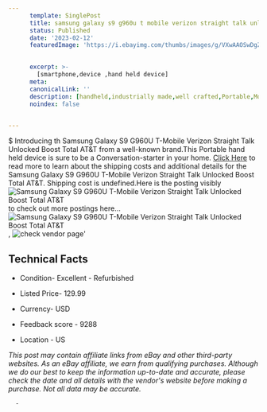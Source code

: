 ```yaml
---
      template: SinglePost
      title: samsung galaxy s9 g960u t mobile verizon straight talk unlocked boost total at t
      status: Published
      date: '2023-02-12'
      featuredImage: 'https://i.ebayimg.com/thumbs/images/g/VXwAAOSwDgZjF6oi/s-l225.jpg'
       

      excerpt: >-
        [smartphone,device ,hand held device]
      meta:
      canonicalLink: ''
      description: [handheld,industrially made,well crafted,Portable,Mobile,Compact,Convenient,Lightweight,Maneuverable,Man-portable,Miniature,Carriable,Hand-held,Light,Holdable,Transportable,Mobile device,Pocket-sized,On-the-go,Wireless,Cordless,Compact size,Convenient size, smartphone,device ,hand held device]
      noindex: false
      

---
```

$
      Introducing th Samsung Galaxy S9 G960U T-Mobile Verizon Straight Talk Unlocked Boost Total AT&T from a well-known brand.This Portable hand held device is sure to be a Conversation-starter in your home. [Click Here](https://www.ebay.com/itm/265873148792?hash=item3de7464b78%3Ag%3AVXwAAOSwDgZjF6oi&mkevt=1&mkcid=1&mkrid=711-53200-19255-0&campid=%253CePNCampaignId%253E&customid=%253CreferenceId%253E&toolid=10049) to read more to learn about the shipping costs and additional details for the Samsung Galaxy S9 G960U T-Mobile Verizon Straight Talk Unlocked Boost Total AT&T. Shipping cost is undefined.Here is the posting visibly ![Samsung Galaxy S9 G960U T-Mobile Verizon Straight Talk Unlocked Boost Total AT&T](https://i.ebayimg.com/thumbs/images/g/VXwAAOSwDgZjF6oi/s-l225.jpg) to check out more postings here... ![Samsung Galaxy S9 G960U T-Mobile Verizon Straight Talk Unlocked Boost Total AT&T](https://i.ebayimg.com/images/g/VXwAAOSwDgZjF6oi/s-l1200.jpg), ![check vendor page](https://origin-galleryplus.ebayimg.com/ws/web/265873148792_2_0_1/225x225.jpg,https://origin-galleryplus.ebayimg.com/ws/web/265873148792_3_0_1/225x225.jpg,https://origin-galleryplus.ebayimg.com/ws/web/265873148792_4_0_1/225x225.jpg,https://origin-galleryplus.ebayimg.com/ws/web/265873148792_5_0_1/225x225.jpg,https://origin-galleryplus.ebayimg.com/ws/web/265873148792_6_0_1/225x225.jpg,https://origin-galleryplus.ebayimg.com/ws/web/265873148792_7_0_1/225x225.jpg,https://origin-galleryplus.ebayimg.com/ws/web/265873148792_8_0_1/225x225.jpg,https://origin-galleryplus.ebayimg.com/ws/web/265873148792_9_0_1/225x225.jpg,https://origin-galleryplus.ebayimg.com/ws/web/265873148792_10_0_1/225x225.jpg,https://origin-galleryplus.ebayimg.com/ws/web/265873148792_11_0_1/225x225.jpg,https://origin-galleryplus.ebayimg.com/ws/web/265873148792_12_0_1/225x225.jpg)'

      

 ## Technical Facts 



     
      

 - Condition- Excellent - Refurbished 


      

 - Listed Price- 129.99 


      

 - Currency- USD 


      

 - Feedback score - 9288 


      

 - Location - US 


      
      

 *_This post may contain affiliate links from eBay and other third-party websites. As an eBay affiliate, we earn from qualifying purchases. Although we do our best to keep the information up-to-date and accurate, please check the date and all details with the vendor's website before making a purchase. Not all data may be accurate._*




      -
